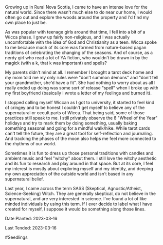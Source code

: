 ---
---

Growing up in Rural Nova Scotia, I came to have an intense love for the natural world. Since there wasn't much else to do near our home, I would often go out and explore the woods around the property and I'd find my own place to just be.

As was popular with teenage girls around that time, I fell into a bit of a Wicca phase. I grew up fairly non-religious, and I was actually uncomfortable with the idea of God and Christianity as a teen. Wicca spoke to me because much of its core was formed from nature-based pagan traditions of celebrating the changing of the seasons. And of course, as a nerdy girl who read a lot of YA fiction, who wouldn't be drawn in by the magick (with a k, that k was important) and spells?

My parents didn't mind at all. I remember I brought a tarot deck home and my mom told me my only rules were "don't summon demons" and "don't tell your grandmother, she'd have a fit". She had nothing to worry about as all I really ended up doing was some sort of release "spell" when I broke up with my first boyfriend (basically I wrote a letter of my feelings and burned it).

I stopped calling myself Wiccan as I got to university, it started to feel kind of cringey and to be honest I couldn't get myself to believe any of the supernatural or occult parts of Wicca. That being said, some of those practices still speak to me. I still privately observe the 8 "Wheel of the Year" holidays and try to mark them by doing something, usually baking something seasonal and going for a mindful walk/hike. While tarot cards can't tell the future, they are a great tool for self-reflection and journaling. And tracking the phases of the moon also helps me feel more connected to the rhythms of our world.

Sometimes it is fun to dress up those personal traditions with candles and ambient music and feel "witchy" about them. I still love the witchy aesthetic and its fun to research and play around in that space. But at its core, I feel my interest is mostly about exploring myself and my identity, and deeping my own appreciation of the outside world and isn't based in any supernatural belief. 

Last year, I came across the term SASS (Skeptical, Agnostic/Atheist, Science-Seeking) Witch. They are generally skeptical, do not believe in the supernatural, and are very interested in science. I've found a lot of like minded individuals by using this term. If I ever decide to label what I have created for myself, I suppose it would be something along those lines.

Date Planted: 2023-03-16

Last Tended: 2023-03-16

#Seedlings
